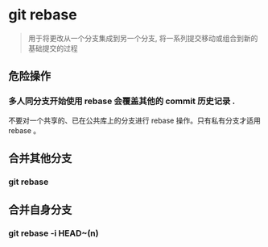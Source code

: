 # git rebase
> 用于将更改从一个分支集成到另一个分支, 将一系列提交移动或组合到新的基础提交的过程

## 危险操作
### 多人同分支开始使用 rebase 会覆盖其他的 commit 历史记录 .
不要对一个共享的、已在公共库上的分支进行 rebase 操作。只有私有分支才适用 rebase 。

## 合并其他分支
### git rebase

## 合并自身分支
### git rebase -i HEAD~(n)
